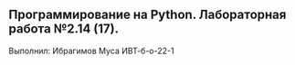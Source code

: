 ## Программирование на Python. Лабораторная работа №2.14 (17).
Выполнил:
Ибрагимов Муса ИВТ-б-о-22-1
